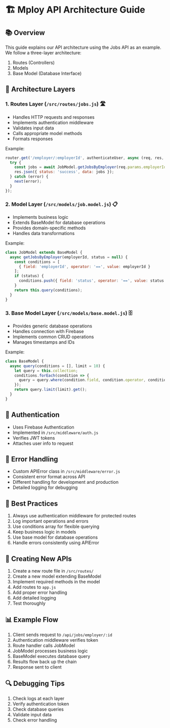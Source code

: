 # 🏗️ Mploy API Architecture Guide

## 📚 Overview
This guide explains our API architecture using the Jobs API as an example. We follow a three-layer architecture:
1. Routes (Controllers)
2. Models
3. Base Model (Database Interface)

## 🔧 Architecture Layers

### 1. Routes Layer (`/src/routes/jobs.js`) 🛣️
- Handles HTTP requests and responses
- Implements authentication middleware
- Validates input data
- Calls appropriate model methods
- Formats responses

Example:
```javascript
router.get('/employer/:employerId', authenticateUser, async (req, res, next) => {
  try {
    const jobs = await JobModel.getJobsByEmployer(req.params.employerId);
    res.json({ status: 'success', data: jobs });
  } catch (error) {
    next(error);
  }
});
```

### 2. Model Layer (`/src/models/job.model.js`) 📋
- Implements business logic
- Extends BaseModel for database operations
- Provides domain-specific methods
- Handles data transformations

Example:
```javascript
class JobModel extends BaseModel {
  async getJobsByEmployer(employerId, status = null) {
    const conditions = [
      { field: 'employerId', operator: '==', value: employerId }
    ];
    if (status) {
      conditions.push({ field: 'status', operator: '==', value: status });
    }
    return this.query(conditions);
  }
}
```

### 3. Base Model Layer (`/src/models/base.model.js`) 🗄️
- Provides generic database operations
- Handles connection with Firebase
- Implements common CRUD operations
- Manages timestamps and IDs

Example:
```javascript
class BaseModel {
  async query(conditions = [], limit = 10) {
    let query = this.collection;
    conditions.forEach(condition => {
      query = query.where(condition.field, condition.operator, condition.value);
    });
    return query.limit(limit).get();
  }
}
```

## 🔐 Authentication
- Uses Firebase Authentication
- Implemented in `/src/middleware/auth.js`
- Verifies JWT tokens
- Attaches user info to request

## 🚨 Error Handling
- Custom APIError class in `/src/middleware/error.js`
- Consistent error format across API
- Different handling for development and production
- Detailed logging for debugging

## 📝 Best Practices
1. Always use authentication middleware for protected routes
2. Log important operations and errors
3. Use conditions array for flexible querying
4. Keep business logic in models
5. Use base model for database operations
6. Handle errors consistently using APIError

## 🎯 Creating New APIs
1. Create a new route file in `/src/routes/`
2. Create a new model extending BaseModel
3. Implement required methods in the model
4. Add routes to `app.js`
5. Add proper error handling
6. Add detailed logging
7. Test thoroughly

## 📊 Example Flow
1. Client sends request to `/api/jobs/employer/:id`
2. Authentication middleware verifies token
3. Route handler calls JobModel
4. JobModel processes business logic
5. BaseModel executes database query
6. Results flow back up the chain
7. Response sent to client

## 🔍 Debugging Tips
1. Check logs at each layer
2. Verify authentication token
3. Check database queries
4. Validate input data
5. Check error handling
